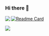 ### Hi there 👋


<img 
   align="left" 
   style="pointer-events:none;" 
   src="https://github-readme-stats.vercel.app/api?username=chromiumer&show_icons=true&icon_color=E65A65&text_color=adbac7&bg_color=2d333b" 
/>

[![Readme Card](https://github-readme-stats.vercel.app/api/pin/?username=chromiumer&repo=respeed)](https://github.com/chromiumer/respeed)

<div>
    <img  src="https://github-readme-stats.vercel.app/api/top-langs/?username=chromiumer" />
</div>



<!--
**chromiumer/chromiumer** is a ✨ _special_ ✨ repository because its `README.md` (this file) appears on your GitHub profile.

Here are some ideas to get you started:

- 🔭 I’m currently working on ...
- 🌱 I’m currently learning ...
- 👯 I’m looking to collaborate on ...
- 🤔 I’m looking for help with ...
- 💬 Ask me about ...
- 📫 How to reach me: ...
- 😄 Pronouns: ...
- ⚡ Fun fact: ...
-->
